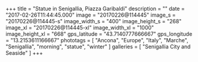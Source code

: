 +++
title = "Statue in Senigallia, Piazza Garibaldi"
description = ""
date = "2017-02-26T11:44:45.000"
image = "20170226@114445"
image_s = "20170226@114445-s"
image_width_s = "400"
image_height_s = "268"
image_xl = "20170226@114445-xl"
image_width_xl = "1000"
image_height_xl = "668"
gps_latitude = "43.7140777666667"
gps_longitude = "13.2153611166667"
phototags = [ "Ancona", "Europe", "Italy", "Marche", "Senigallia", "morning", "statue", "winter" ]
galleries = [ "Senigallia City and Seaside" ]
+++
